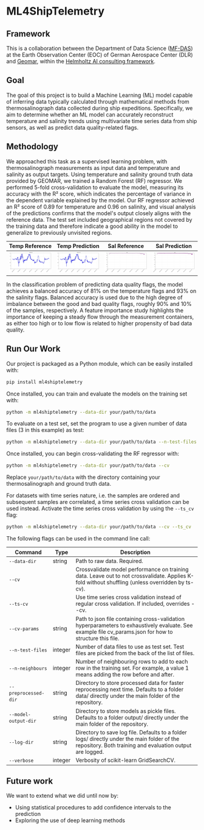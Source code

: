 # ML4ShipTelemetry

## Framework

This is a collaboration between the Department of Data Science ([MF-DAS](https://www.dlr.de/de/eoc/ueber-uns/institut-fuer-methodik-der-fernerkundung/eo-data-science)) at the Earth Observation Center (EOC) of German Aerospace Center (DLR) and [Geomar](https://www.geomar.de/), within the [Helmholtz AI consulting framework](https://www.helmholtz.ai/you-helmholtz-ai/ai-consulting/).

## Goal

The goal of this project is to build a Machine Learning (ML) model capable of inferring data typically calculated through mathematical methods from thermosalinograph data collected during ship expeditions. Specifically, we aim to determine whether an ML model can accurately reconstruct temperature and salinity trends using multivariate time series data from ship sensors, as well as predict data quality-related flags.

## Methodology

We approached this task as a supervised learning problem, with thermosalinograph measurements as input data and temperature and salinity as output targets. Using temperature and salinity ground truth data provided by GEOMAR, we trained a Random Forest (RF) regressor. We performed 5-fold cross-validation to evaluate the model, measuring its accuracy with the R² score, which indicates the percentage of variance in the dependent variable explained by the model. Our RF regressor achieved an R² score of 0.89 for temperature and 0.96 on salinity, and visual analysis of the predictions confirms that the model's output closely aligns with the reference data. The test set included geographical regions not covered by the training data and therefore indicate a good ability in the model to generalize to previously unvisited regions.

| Temp Reference         | Temp Prediction         | Sal Reference         | Sal Prediction         |
|------------------------|-------------------------|-----------------------|------------------------|
| ![Temp Reference](imgs/temp_ref.jpg) | ![Temp Prediction](imgs/temp_pred.jpg) | ![Sal Reference](imgs/sal_ref.jpg) | ![Sal Prediction](imgs/sal_pred.jpg) |

In the classification problem of predicting data quality flags, the model achieves a balanced accuracy of 81% on the temperature flags and 93% on the salinity flags. Balanced accuracy is used due to the high degree of imbalance between the good and bad quality flags, roughly 90% and 10% of the samples, respectively. A feature importance study highlights the importance of keeping a steady flow through the measurement containers, as either too high or to low flow is related to higher propensity of bad data quality.

## Run Our Work

Our project is packaged as a Python module, which can be easily installed with:

```bash
pip install ml4shiptelemetry
```

Once installed, you can train and evaluate the models on the training set with:

```bash
python -m ml4shiptelemetry --data-dir your/path/to/data
```

To evaluate on a test set, set the program to use a given number of data files (3 in this example) as test:
```bash
python -m ml4shiptelemetry --data-dir your/path/to/data --n-test-files 3
```

Once installed, you can begin cross-validating the RF regressor with:

```bash
python -m ml4shiptelemetry --data-dir your/path/to/data --cv
```

Replace `your/path/to/data` with the directory containing your thermosalinograph and ground truth data.

For datasets with time series nature, i.e. the samples are ordered and subsequent samples are correlated, a time series cross validation can be used instead. Activate the time series cross validation by using the `--ts_cv` flag:

```bash
python -m ml4shiptelemetry --data-dir your/path/to/data --cv --ts_cv
```

The following flags can be used in the command line call:

| Command | Type | Description |
| ------- | ---- | ----------- |
| `--data-dir` | string | Path to raw data. Required. |
| `--cv ` || Crossvalidate model performance on training data. Leave out to not crossvalidate. Applies K-fold without shuffling (unless overridden by ts-cv). |
| `--ts-cv` || Use time series cross validation instead of regular cross validation. If included, overrides --cv. |
| `--cv-params` | string | Path to json file containing cross-validation hyperparameters to exhaustively evaluate. See example file cv_params.json for how to structure this file. |
| `--n-test-files` | integer | Number of data files to use as test set. Test files are picked from the back of the list of files. |
| `--n-neighbours` | integer | Number of neighbouring rows to add to each row in the training set. For example, a value 1 means adding the row before and after. |
| `--preprocessed-dir` | string | Directory to store processed data for faster reprocessing next time. Defaults to a folder data/ directly under the main folder of the repository. |
| `--model-output-dir` | string | Directory to store models as pickle files. Defaults to a folder output/ directly under the main folder of the repository. |
| `--log-dir` | string | Directory to save log file. Defaults to a folder logs/ directly under the main folder of the repository. Both training and evaluation output are logged. |
| `--verbose` | integer | Verbosity of scikit-learn GridSearchCV. |


## Future work

We want to extend what we did until now by:
- Using statistical procedures to add confidence intervals to the prediction
- Exploring the use of deep learning methods
